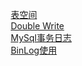 

&emsp; [表空间](/docs/SQL/TableSpace.md)  
&emsp; [Double Write](/docs/SQL/DoubleWrite.md)  
&emsp; [MySql事务日志](/docs/SQL/log.md)  
&emsp; [BinLog使用](/docs/SQL/BinLog.md)  